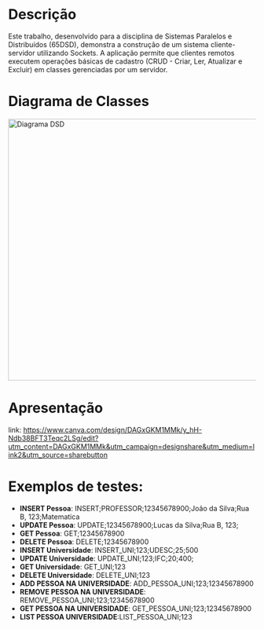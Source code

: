 # Descrição 

Este trabalho, desenvolvido para a disciplina de Sistemas Paralelos e Distribuídos (65DSD), demonstra a construção de um sistema cliente-servidor utilizando Sockets. A aplicação permite que clientes remotos executem operações básicas de cadastro (CRUD - Criar, Ler, Atualizar e Excluir) em classes gerenciadas por um servidor.

# Diagrama de Classes 
<img width="803" height="533" alt="Diagrama DSD" src="https://github.com/user-attachments/assets/826fdb5c-9fbd-481a-9845-230f9cc26fa3" />

# Apresentação
link: https://www.canva.com/design/DAGxGKM1MMk/y_hH-Ndb38BFT3Teqc2LSg/edit?utm_content=DAGxGKM1MMk&utm_campaign=designshare&utm_medium=link2&utm_source=sharebutton

# Exemplos de testes:

- **INSERT Pessoa**: INSERT;PROFESSOR;12345678900;João da Silva;Rua B, 123;Matematica
- **UPDATE Pessoa**: UPDATE;12345678900;Lucas da Silva;Rua B, 123;
- **GET Pessoa**: GET;12345678900
- **DELETE Pessoa**: DELETE;12345678900
- **INSERT Universidade**: INSERT_UNI;123;UDESC;25;500
- **UPDATE Universidade**: UPDATE_UNI;123;IFC;20;400;
- **GET Universidade**: GET_UNI;123
- **DELETE Universidade**: DELETE_UNI;123
- **ADD PESSOA NA UNIVERSIDADE**: ADD_PESSOA_UNI;123;12345678900
- **REMOVE PESSOA NA UNIVERSIDADE**: REMOVE_PESSOA_UNI;123;12345678900
- **GET PESSOA NA UNIVERSIDADE**: GET_PESSOA_UNI;123;12345678900
- **LIST PESSOA UNIVERSIDADE**:LIST_PESSOA_UNI;123
